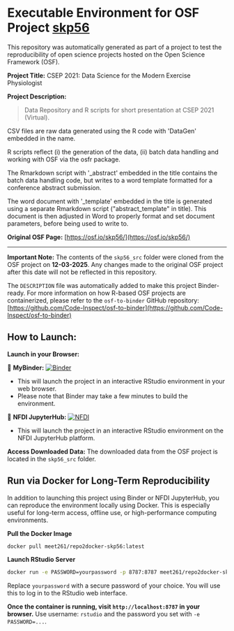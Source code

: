 # Executable Environment for OSF Project [skp56](https://osf.io/skp56/)

This repository was automatically generated as part of a project to test the reproducibility of open science projects hosted on the Open Science Framework (OSF).

**Project Title:** CSEP 2021: Data Science for the Modern Exercise Physiologist

**Project Description:**
> Data Repository and R scripts for short presentation at CSEP 2021 (Virtual).

CSV files are raw data generated using the R code with 'DataGen' embedded in the name.

R scripts reflect (i) the generation of the data, (ii) batch data handling and working with OSF via the osfr package.

The Rmarkdown script with '_abstract' embedded in the title contains the batch data handling code, but writes to a word template formatted for a conference abstract submission.

The word document with '_template' embedded in the title is generated using a separate Rmarkdown script ("abstract_template" in title). This document is then adjusted in Word to properly format and set document parameters, before being used to write to.

**Original OSF Page:** [https://osf.io/skp56/](https://osf.io/skp56/)

---

**Important Note:** The contents of the `skp56_src` folder were cloned from the OSF project on **12-03-2025**. Any changes made to the original OSF project after this date will not be reflected in this repository.

The `DESCRIPTION` file was automatically added to make this project Binder-ready. For more information on how R-based OSF projects are containerized, please refer to the `osf-to-binder` GitHub repository: [https://github.com/Code-Inspect/osf-to-binder](https://github.com/Code-Inspect/osf-to-binder)

## How to Launch:

**Launch in your Browser:**

🚀 **MyBinder:** [![Binder](https://mybinder.org/badge_logo.svg)](https://mybinder.org/v2/gh/code-inspect-binder/osf_skp56/HEAD?urlpath=rstudio)

   * This will launch the project in an interactive RStudio environment in your web browser.
   * Please note that Binder may take a few minutes to build the environment.

🚀 **NFDI JupyterHub:** [![NFDI](https://nfdi-jupyter.de/images/nfdi_badge.svg)](https://hub.nfdi-jupyter.de/r2d/gh/code-inspect-binder/osf_skp56/HEAD?urlpath=rstudio)

   * This will launch the project in an interactive RStudio environment on the NFDI JupyterHub platform.

**Access Downloaded Data:**
The downloaded data from the OSF project is located in the `skp56_src` folder.

## Run via Docker for Long-Term Reproducibility

In addition to launching this project using Binder or NFDI JupyterHub, you can reproduce the environment locally using Docker. This is especially useful for long-term access, offline use, or high-performance computing environments.

**Pull the Docker Image**

```bash
docker pull meet261/repo2docker-skp56:latest
```

**Launch RStudio Server**

```bash
docker run -e PASSWORD=yourpassword -p 8787:8787 meet261/repo2docker-skp56
```
Replace `yourpassword` with a secure password of your choice. You will use this to log in to the RStudio web interface.

**Once the container is running, visit `http://localhost:8787` in your browser.**
Use username: `rstudio` and the password you set with `-e PASSWORD=...`.
